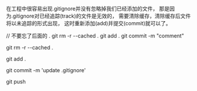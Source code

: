 在工程中很容易出现.gitignore并没有忽略掉我们已经添加的文件，
那是因为.gitignore对已经追踪(track)的文件是无效的，
需要清除缓存，清除缓存后文件将以未追踪的形式出现，
这时重新添加(add)并提交(commit)就可以了。



// 不要忘了后面的 . 
git rm -r --cached .
git add .
git commit -m "comment"


git rm -r --cached . 

git add . 

git commit -m 'update .gitignore'

git push